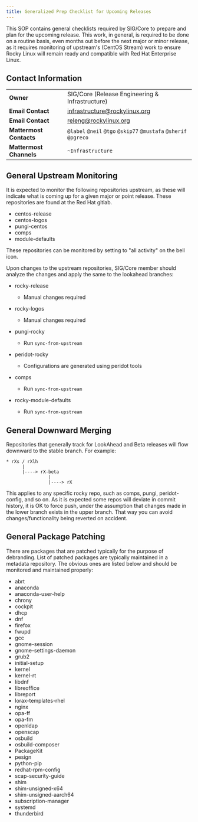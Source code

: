 ```yaml
---
title: Generalized Prep Checklist for Upcoming Releases
---
```


This SOP contains general checklists required by SIG/Core to prepare and plan
for the upcoming release. This work, in general, is required to be done on a
routine basis, even months out before the next major or minor release, as it
requires monitoring of upstream's (CentOS Stream) work to ensure Rocky Linux
will remain ready and compatible with Red Hat Enterprise Linux.

## Contact Information

| | |
| - | - |
| **Owner** | SIG/Core (Release Engineering & Infrastructure) |
| **Email Contact** | infrastructure@rockylinux.org |
| **Email Contact** | releng@rockylinux.org |
| **Mattermost Contacts** | `@label` `@neil` `@tgo` `@skip77` `@mustafa` `@sherif` `@pgreco` |
| **Mattermost Channels** | `~Infrastructure` |

## General Upstream Monitoring

It is expected to monitor the following repositories upstream, as these will
indicate what is coming up for a given major or point release. These
repositories are found at the Red Hat gitlab.

* centos-release
* centos-logos
* pungi-centos
* comps
* module-defaults

These repositories can be monitored by setting to "all activity" on the bell
icon.

Upon changes to the upstream repositories, SIG/Core member should analyze the
changes and apply the same to the lookahead branches:

* rocky-release

    * Manual changes required

* rocky-logos

    * Manual changes required

* pungi-rocky

    * Run `sync-from-upstream`

* peridot-rocky

    * Configurations are generated using peridot tools

* comps

    * Run `sync-from-upstream`

* rocky-module-defaults

    * Run `sync-from-upstream`

## General Downward Merging

Repositories that generally track for LookAhead and Beta releases will flow
downward to the stable branch. For example:

```
* rXs / rXlh
      |
      |----> rX-beta
                |
                |----> rX
```

This applies to any specific rocky repo, such as comps, pungi, peridot-config,
and so on. As it is expected some repos will deviate in commit history, it is OK
to force push, under the assumption that changes made in the lower branch exists
in the upper branch. That way you can avoid changes/functionality being reverted
on accident.

## General Package Patching

There are packages that are patched typically for the purpose of debranding.
List of patched packages are typically maintained in a metadata repository. The
obvious ones are listed below and should be monitored and maintained properly:

* abrt
* anaconda
* anaconda-user-help
* chrony
* cockpit
* dhcp
* dnf
* firefox
* fwupd
* gcc
* gnome-session
* gnome-settings-daemon
* grub2
* initial-setup
* kernel
* kernel-rt
* libdnf
* libreoffice
* libreport
* lorax-templates-rhel
* nginx
* opa-ff
* opa-fm
* openldap
* openscap
* osbuild
* osbuild-composer
* PackageKit
* pesign
* python-pip
* redhat-rpm-config
* scap-security-guide
* shim
* shim-unsigned-x64
* shim-unsigned-aarch64
* subscription-manager
* systemd
* thunderbird
